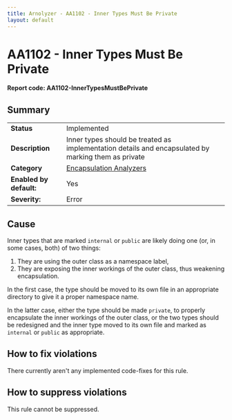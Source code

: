 ```yaml
---
title: Arnolyzer - AA1102 - Inner Types Must Be Private
layout: default
---
```

# AA1102 - Inner Types Must Be Private #
**Report code: AA1102-InnerTypesMustBePrivate**

## Summary ##
<table>
<tr>
  <td><strong>Status</strong></td>
  <td>Implemented</td>
</tr>
<tr>
  <td><strong>Description</strong></td>
  <td>Inner types should be treated as implementation details and encapsulated by marking them as private</td>
</tr>
<tr>
  <td><strong>Category</strong></td>
  <td><a href="EncapsulationAnalyzers.html">Encapsulation Analyzers</a></td>
</tr>
<tr>
  <td><strong>Enabled by default:</strong></td>
  <td>Yes</td>
</tr>
<tr>
  <td><strong>Severity:</strong></td>
  <td>Error</td>
</tr>
</table>

## Cause ##

Inner types that are marked `internal` or `public` are likely doing one (or, in some cases, both) of two things:

1. They are using the outer class as a namespace label,
2. They are exposing the inner workings of the outer class, thus weakening encapsulation.

In the first case, the type should be moved to its own file in an appropriate directory to give it a proper namespace name.

In the latter case, either the type should be made `private`, to properly encapsulate the inner workings of the outer class, or the two types should be redesigned and the inner type moved to its own file and marked as `internal` or `public` as appropriate. 


## How to fix violations ##

There currently aren't any implemented code-fixes for this rule.

## How to suppress violations ##

This rule cannot be suppressed.
